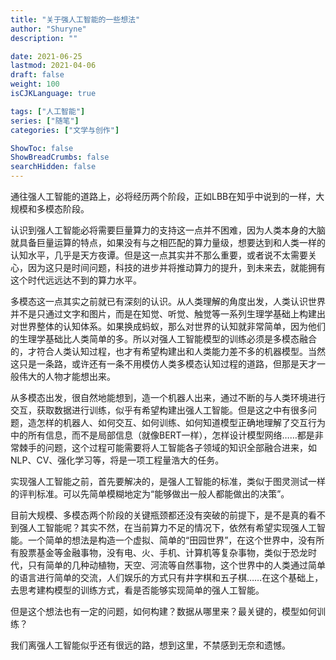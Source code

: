 ```yaml
---
title: "关于强人工智能的一些想法"
author: "Shuryne"
description: ""

date: 2021-06-25
lastmod: 2021-04-06
draft: false
weight: 100
isCJKLanguage: true

tags: ["人工智能"]
series: ["随笔"]
categories: ["文学与创作"]

ShowToc: false
ShowBreadCrumbs: false
searchHidden: false
---
```





通往强人工智能的道路上，必将经历两个阶段，正如LBB在知乎中说到的一样，大规模和多模态阶段。

认识到强人工智能必将需要巨量算力的支持这一点并不困难，因为人类本身的大脑就具备巨量运算的特点，如果没有与之相匹配的算力量级，想要达到和人类一样的认知水平，几乎是天方夜谭。但是这一点其实并不那么重要，或者说不太需要关心，因为这只是时间问题，科技的进步并将推动算力的提升，到未来去，就能拥有这个时代远远达不到的算力水平。

多模态这一点其实之前就已有深刻的认识。从人类理解的角度出发，人类认识世界并不是只通过文字和图片，而是在知觉、听觉、触觉等一系列生理学基础上构建出对世界整体的认知体系。如果换成蚂蚁，那么对世界的认知就非常简单，因为他们的生理学基础比人类简单的多。所以对强人工智能模型的训练必须是多模态融合的，才符合人类认知过程，也才有希望构建出和人类能力差不多的机器模型。当然这只是一条路，或许还有一条不用模仿人类多模态认知过程的道路，但那是天才一般伟大的人物才能想出来。

从多模态出发，很自然地能想到，造一个机器人出来，通过不断的与人类环境进行交互，获取数据进行训练，似乎有希望构建出强人工智能。但是这之中有很多问题，造怎样的机器人、如何交互、如何训练、如何知道模型正确地理解了交互行为中的所有信息，而不是局部信息（就像BERT一样），怎样设计模型网络……都是非常棘手的问题，这个过程可能需要将人工智能各子领域的知识全部融合进来，如NLP、CV、强化学习等，将是一项工程量浩大的任务。

实现强人工智能之前，首先要解决的，是强人工智能的标准，类似于图灵测试一样的评判标准。可以先简单模糊地定为“能够做出一般人都能做出的决策”。

目前大规模、多模态两个阶段的关键瓶颈都还没有突破的前提下，是不是真的看不到强人工智能呢？其实不然，在当前算力不足的情况下，依然有希望实现强人工智能。一个简单的想法是构造一个虚拟、简单的“田园世界”，在这个世界中，没有所有股票基金等金融事物，没有电、火、手机、计算机等复杂事物，类似于恐龙时代，只有简单的几种动植物，天空、河流等自然事物，这个世界中的人类通过简单的语言进行简单的交流，人们娱乐的方式只有井字棋和五子棋……在这个基础上，去思考建构模型的训练方式，看是否能够实现简单的强人工智能。

但是这个想法也有一定的问题，如何构建？数据从哪里来？最关键的，模型如何训练？

我们离强人工智能似乎还有很远的路，想到这里，不禁感到无奈和遗憾。